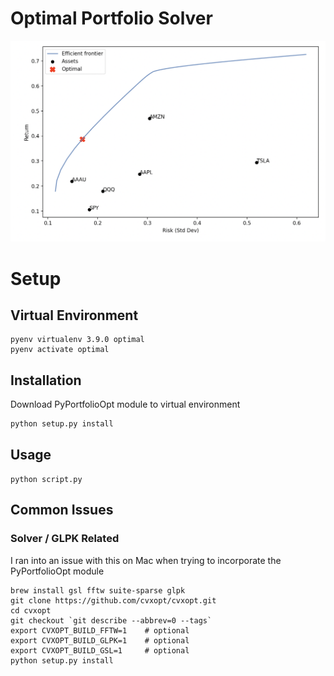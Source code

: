 # Optimal Portfolio Solver
![efficient portfolio graph](https://github.com/wae10/optimal-portfolio/blob/main/images/efficient_portfolio.png)


# Setup
## Virtual Environment
```
pyenv virtualenv 3.9.0 optimal
pyenv activate optimal
```

## Installation
Download PyPortfolioOpt module to virtual environment
```https://github.com/robertmartin8/PyPortfolioOpt
python setup.py install
```

## Usage
```python script.py```

## Common Issues 
### Solver / GLPK Related
I ran into an issue with this on Mac when trying to incorporate the PyPortfolioOpt module
```
brew install gsl fftw suite-sparse glpk
git clone https://github.com/cvxopt/cvxopt.git
cd cvxopt
git checkout `git describe --abbrev=0 --tags`
export CVXOPT_BUILD_FFTW=1    # optional
export CVXOPT_BUILD_GLPK=1    # optional
export CVXOPT_BUILD_GSL=1     # optional
python setup.py install
```
